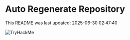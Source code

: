 # Auto Regenerate Repository

This README was last updated: 2025-06-30 02:47:40

 ![TryHackMe](https://tryhackme.com/badge/533634)